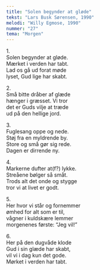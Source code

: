 ```yaml
---
title: "Solen begynder at gløde"
tekst: "Lars Busk Sørensen, 1990"
melodi: "Willy Egmose, 1990"
nummer: "27"
tema: "Morgen"
---
```

1.<br>
Solen begynder at gløde.<br>
Mærket i verden har tabt.<br>
Lad os gå ud forat møde<br>
lyset, Gud lige har skabt.<br>

2.<br>
Små bitte dråber af glæde<br>
hænger i græsset. Vi tror<br>
det er Guds vilje at træde<br>
ud på den hellige jord.<br>

3.<br>
Fuglesang oppe og nede.<br>
Støj fra en myldrende by.<br>
Store og små gør sig rede.<br>
Dagen er dirrende ny.<br>

4.<br>
Markerne dufter at(f?) lykke.<br>
Streåene bølger så småt.<br>
Trods alt det onde og stygge<br>
tror vi at livet er godt.<br>

5.<br>
Her hvor vi står og fornemmer<br>
ømhed for alt som er til,<br>
vågner i kuldskære lemmer<br>
morgenenes første: “Jeg vil!”<br>

6.<br>
Her på den dugvåde klode<br>
Gud i sin glæde har skabt,<br>
vil vi i dag kun det gode.<br>
Mørket i verden har tabt.<br>
